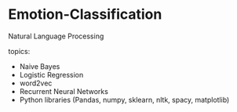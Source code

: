 # Emotion-Classification

Natural Language Processing

topics:
- Naive Bayes
- Logistic Regression
- word2vec
- Recurrent Neural Networks
- Python libraries (Pandas, numpy, sklearn, nltk, spacy, matplotlib) 
